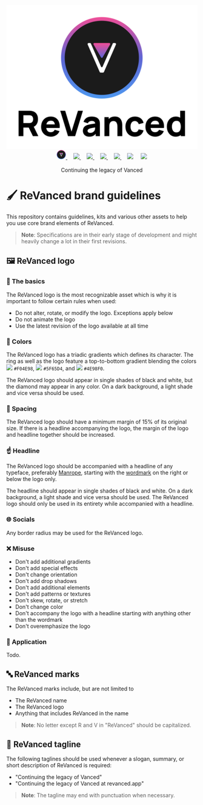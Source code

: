 <p align="center">
  <picture>
    <source
      width="256px"
      media="(prefers-color-scheme: dark)"
      srcset="assets/revanced-headline/revanced-headline-vertical-dark.svg"
    >
    <img 
      src="assets/revanced-headline/revanced-headline-vertical-light.svg"
    >
  </picture>
  <br>
  <a href="https://revanced.app/">
       <img height="24px" src="assets/revanced-logo/revanced-logo-round.svg" />
   </a>&nbsp;&nbsp;&nbsp;
   <a href="https://github.com/revanced">
       <picture>
           <source height="24px" media="(prefers-color-scheme: dark)" srcset="https://i.ibb.co/dMMmCrW/Git-Hub-Mark.png" />
           <img height="24px" src="https://i.ibb.co/9wV3HGF/Git-Hub-Mark-Light.png" />
       </picture>
   </a>&nbsp;&nbsp;&nbsp;
   <a href="http://revanced.app/discord">
       <img height="24px" src="https://user-images.githubusercontent.com/13122796/178032563-d4e084b7-244e-4358-af50-26bde6dd4996.png" />
   </a>&nbsp;&nbsp;&nbsp;
   <a href="https://reddit.com/r/revancedapp">
       <img height="24px" src="https://user-images.githubusercontent.com/13122796/178032351-9d9d5619-8ef7-470a-9eec-2744ece54553.png" />
   </a>&nbsp;&nbsp;&nbsp;
   <a href="https://t.me/app_revanced">
       <img height="24px" src="https://user-images.githubusercontent.com/13122796/178032213-faf25ab8-0bc3-4a94-a730-b524c96df124.png" />
   </a>&nbsp;&nbsp;&nbsp;
       <picture>
         <source media="(prefers-color-scheme: dark)" srcset="https://user-images.githubusercontent.com/93124920/270180600-7c1b38bf-889b-4d68-bd5e-b9d86f91421a.png">
         <img height="24px" src="https://user-images.githubusercontent.com/93124920/270108715-d80743fa-b330-4809-b1e6-79fbdc60d09c.png" />
       <picture/>
   </a>&nbsp;&nbsp;&nbsp;
   <a href="https://www.youtube.com/@ReVanced">
       <img height="24px" src="https://user-images.githubusercontent.com/13122796/178032714-c51c7492-0666-44ac-99c2-f003a695ab50.png" />
   </a>
   <br>
   <br>
   Continuing the legacy of Vanced
</p>

# 🖌️ ReVanced brand guidelines

This repository contains guidelines, kits and various other assets to help you use core brand elements of ReVanced.

> **Note**: Specifications are in their early stage of development and might heavily change a lot in their first revisions.

## 🖼️ ReVanced logo

### 🚩 The basics

The ReVanced logo is the most recognizable asset which is why it is important to follow certain rules when used:

- Do not alter, rotate, or modify the logo. Exceptions apply below
- Do not animate the logo
- Use the latest revision of the logo available at all time

### 🎨 Colors

The ReVanced logo has a triadic gradients which defines its character. The ring as well as the logo feature a top-to-bottom gradient blending the colors <img height="16px" src="https://github-production-user-asset-6210df.s3.amazonaws.com/47723802/243146503-fbc21584-94a5-436b-9277-3c64a72baf97.png"/> `#F04E98`, <img height="16px" src="https://github-production-user-asset-6210df.s3.amazonaws.com/47723802/243146541-fcb07e8d-9ba4-4292-b633-f64a01b80341.png"/> `#5F65D4`, and <img height="16px" src="https://github-production-user-asset-6210df.s3.amazonaws.com/47723802/243146582-18441902-b968-434c-bc40-f78bf975e86c.png"/> `#4E98F0`.

The ReVanced logo should appear in single shades of black and white, but the diamond may appear in any color. On a dark background, a light shade and vice versa should be used.

### 📏 Spacing

The ReVanced logo should have a minimum margin of 15% of its original size. If there is a headline accompanying the logo, the margin of the logo and headline together should be increased.

### ☝️ Headline

The ReVanced logo should be accompanied with a headline of any typeface, preferably [Manrope](assets/revanced-typeface/manrope), starting with the [wordmark](assets/revanced-wordmark) on the right or below the logo only.

The headline should appear in single shades of black and white. On a dark background, a light shade and vice versa should be used. The ReVanced logo should only be used in its entirety while accompanied with a headline.

### 🌐 Socials

Any border radius may be used for the ReVanced logo.

### ❌ Misuse

- Don't add additional gradients
- Don't add special effects
- Don't change orientation
- Don't add drop shadows
- Don't add additional elements
- Don't add patterns or textures
- Don't skew, rotate, or stretch
- Don't change color
- Don't accompany the logo with a headline starting with anything other than the wordmark
- Don't overemphasize the logo

### 🔨 Application

Todo.

## 🔤 ReVanced marks

The ReVanced marks include, but are not limited to

- The ReVanced name
- The ReVanced logo
- Anything that includes ReVanced in the name

> **Note**: No letter except R and V in "ReVanced" should be capitalized.

## 📜 ReVanced tagline

The following taglines should be used whenever a slogan, summary, or short description of ReVanced is required:

- "Continuing the legacy of Vanced"
- "Continuing the legacy of Vanced at revanced.app"

> **Note**: The tagline may end with punctuation when necessary.
